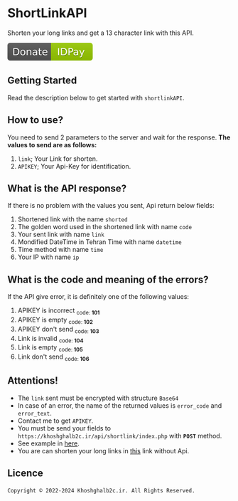 # ShortLinkAPI
Shorten your long links and get a 13 character link with this API.

[![Donate](DonateIDPay.svg)](https://idpay.ir/khoshghalb2c/)
## Getting Started
Read the description below to get started with `shortlinkAPI`.

## How to use?
You need to send 2 parameters to the server and wait for the response.
**The values to send are as follows:**
1. `link`; Your Link for shorten.
2. `APIKEY`; Your Api-Key for identification.

## What is the API response?
If there is no problem with the values you sent, Api return below fields:
1. Shortened link with the name `shorted`
2. The golden word used in the shortened link with name `code`
3. Your sent link with name `link`
4. Mondified DateTime in Tehran Time with name `datetime`
5. Time method with name `time`
6. Your IP with name `ip`

## What is the code and meaning of the errors?
If the API give error, it is definitely one of the following values:
1. APIKEY is incorrect <sub>code: **101**</sub>
2. APIKEY is empty <sub>code: **102**</sub>
3. APIKEY don't send <sub>code: **103**</sub>
4. Link is invalid <sub>code: **104**</sub>
5. Link is empty <sub>code: **105**</sub>
6. Link don't send <sub>code: **106**</sub>

## Attentions!
- The `link` sent must be encrypted with structure `Base64`
- In case of an error, the name of the returned values is `error_code` and `error_text`.
- Contact me to get `APIKEY`.
- You must be send your fields to `https://khoshghalb2c.ir/api/shortlink/index.php` with **`POST`** method.
- See example in [here](example.html).
- You are can shorten your long links in [this](https://khoshghalb2c.ir/shortlink) link without Api.

## Licence
```
Copyright © 2022-2024 Khoshghalb2c.ir. All Rights Reserved.
```
